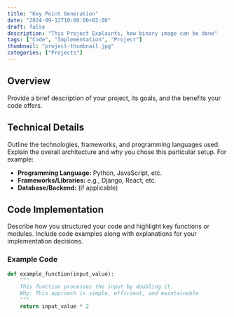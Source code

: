 ```yaml
---
title: "Key Point Generation"
date: "2024-09-12T10:00:00+02:00"
draft: false
description: "This Project Explaints, how binary image can be done"
tags: ["Code", "Implementation", "Project"]
thumbnail: "project-thumbnail.jpg"
categories: ["Projects"]
---
```


## Overview

Provide a brief description of your project, its goals, and the benefits your code offers.

## Technical Details

Outline the technologies, frameworks, and programming languages used. Explain the overall architecture and why you chose this particular setup. For example:

- **Programming Language:** Python, JavaScript, etc.
- **Frameworks/Libraries:** e.g., Django, React, etc.
- **Database/Backend:** (if applicable)

## Code Implementation

Describe how you structured your code and highlight key functions or modules. Include code examples along with explanations for your implementation decisions.

### Example Code

```python
def example_function(input_value):
    """
    This function processes the input by doubling it.
    Why: This approach is simple, efficient, and maintainable.
    """
    return input_value * 2
